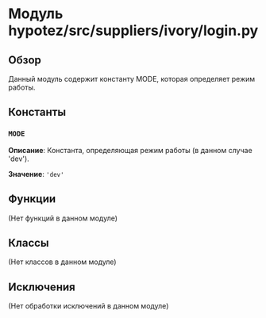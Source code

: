 # Модуль hypotez/src/suppliers/ivory/login.py

## Обзор

Данный модуль содержит константу MODE, которая определяет режим работы.


## Константы

### `MODE`

**Описание**: Константа, определяющая режим работы (в данном случае 'dev').

**Значение**: `'dev'`


## Функции

(Нет функций в данном модуле)


## Классы

(Нет классов в данном модуле)


## Исключения

(Нет обработки исключений в данном модуле)